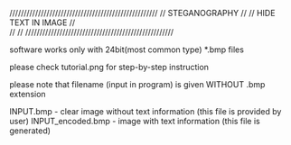 ////////////////////////////////////////////////////
//	STEGANOGRAPHY				  				  //
//	HIDE TEXT IN IMAGE 			                  //	
//						                          //
////////////////////////////////////////////////////


software works only with 24bit(most common type) *.bmp files 


please check tutorial.png for step-by-step instruction

please note that filename (input in program) is given 
WITHOUT .bmp extension

INPUT.bmp - clear image without text information (this file is provided by user)
INPUT_encoded.bmp - image with text information (this file is generated)


